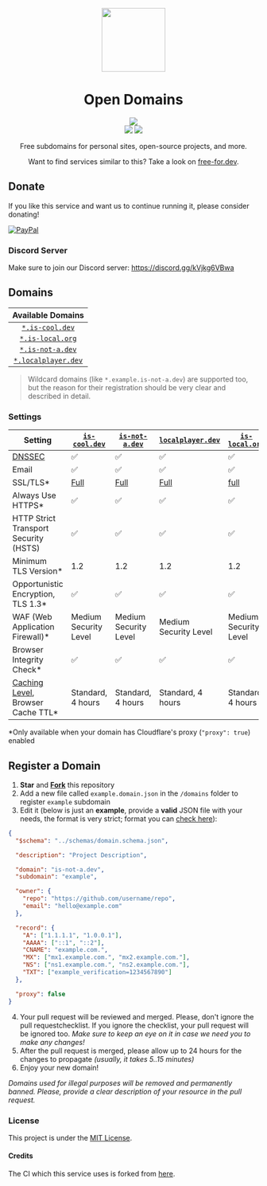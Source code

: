 <p align="center"><img src="https://raw.githubusercontent.com/open-domains/register/main/media/icon.png" height="128"></p>
<h1 align="center">Open Domains</h1>

<p align="center">
  <a href="https://github.com/open-domains/register/tree/main/domains"><img src="https://img.shields.io/github/directory-file-count/open-domains/register/domains?label=domains&style=for-the-badge&type=file"></a>
  <br>
  <a href="https://github.com/open-domains/register/issues"><img src="https://img.shields.io/github/issues-raw/open-domains/register?label=issues&style=for-the-badge"></a>
  <a href="https://github.com/open-domains/register/pulls"><img src="https://img.shields.io/github/issues-pr-raw/open-domains/register?label=pull%20requests&style=for-the-badge"></a>
</p>

<p align="center">Free subdomains for personal sites, open-source projects, and more.</p>
<p align="center">Want to find services similar to this? Take a look on <a href="https://free-for.dev/#/?id=domain">free-for.dev</a>.</p>

## Donate
If you like this service and want us to continue running it, please consider donating!

[![PayPal](https://www.paypalobjects.com/en_US/i/btn/btn_donateCC_LG.gif)](https://paypal.me/andrewstechyoutube)

### Discord Server
Make sure to join our Discord server:
https://discord.gg/kVjkg6VBwa

## Domains

| Available Domains |
|:-:|
| [`*.is-cool.dev`](https://is-cool.dev) |
| [`*.is-local.org`](https://is-local.org) |
| [`*.is-not-a.dev`](https://is-not-a.dev) |
| [`*.localplayer.dev`](https://localplayer.dev) |

> Wildcard domains (like `*.example.is-not-a.dev`) are supported too, but the reason for their registration should be very clear and described in detail.

[badge-cf]:https://shields.io/badge/%20-cloudflare-blue?logo=cloudflare&style=plastic?cacheSeconds=3600
[badge-dnssec]:https://shields.io/badge/%20-DNSSEC-blue?logo=moleculer&logoColor=white&style=plastic?cacheSeconds=3600
[badge-ssl]:https://shields.io/badge/SSL-Required-blue?style=plastic?cacheSeconds=3600

### Settings

| Setting                                              | [`is-cool.dev`](https://is-cool.dev) | [`is-not-a.dev`](https://is-not-a.dev) | [`localplayer.dev`](https://localplayer.dev) | [`is-local.org`](https://is-local.org) |
|------------------------------------------------------|--------------------------------------|----------------------------------------|----------------------------------------------|----------------------------------------|
| [DNSSEC][dnssec]                                     | ✅                                   | ✅                                     | ✅                                           | ✅                                     |
| Email                                                | ✅                                   | ✅                                     | ✅                                           | ✅                                     |
| SSL/TLS*                                             | [Full][ssl-full]                     | [Full][ssl-full]                       | [Full][ssl-full]                             | [full][ssl-full]                       |
| Always Use HTTPS*                                    | ✅                                   | ✅                                     | ✅                                           | ✅                                     |
| HTTP Strict Transport Security (HSTS)                | ✅                                   | ✅                                     | ✅                                           | ✅                                     |
| Minimum TLS Version*                                 | 1.2                                  | 1.2                                    | 1.2                                          | 1.2                                    |
| Opportunistic Encryption, TLS 1.3*                   | ✅                                   | ✅                                     | ✅                                           | ✅                                     |
| WAF (Web Application Firewall)*                      | Medium Security Level                | Medium Security Level                  | Medium Security Level                        | Medium Security Level                  |
| Browser Integrity Check*                             | ✅                                   | ✅                                     | ✅                                           | ✅                                     |
| [Caching Level][caching-levels], Browser Cache TTL*  | Standard, 4 hours                    | Standard, 4 hours                      | Standard, 4 hours                            | Standard, 4 hours                      |

\*Only available when your domain has Cloudflare's proxy (`"proxy": true`) enabled

[dnssec]:https://developers.cloudflare.com/dns/additional-options/dnssec
[ssl-full]:https://developers.cloudflare.com/ssl/origin-configuration/ssl-modes/full/
[ssl-flex]:https://developers.cloudflare.com/ssl/origin-configuration/ssl-modes/flexible/
[caching-levels]:https://developers.cloudflare.com/cache/how-to/set-caching-levels
[crawler-hints]:https://blog.cloudflare.com/crawler-hints-how-cloudflare-is-reducing-the-environmental-impact-of-web-searches/
[http2]:https://www.cloudflare.com/website-optimization/http2/what-is-http2/
[http2-to-origin]:https://developers.cloudflare.com/cache/how-to/enable-http2-to-origin
[0rtt]:https://developers.cloudflare.com/fundamentals/network/0-rtt-connection-resumption/
[grpc]:https://support.cloudflare.com/hc/en-us/articles/360050483011
[pseudo-ipv4]:https://support.cloudflare.com/hc/en-us/articles/229666767

## Register a Domain

1. **Star** and **[Fork](https://github.com/open-domains/register/fork)** this repository
2. Add a new file called `example.domain.json` in the `/domains` folder to register `example` subdomain
3. Edit it (below is just an **example**, provide a **valid** JSON file with your needs, the format is very strict; format you can [check here](https://jsonlint.com)):

```json
{
  "$schema": "../schemas/domain.schema.json",

  "description": "Project Description",

  "domain": "is-not-a.dev",
  "subdomain": "example",

  "owner": {
    "repo": "https://github.com/username/repo",
    "email": "hello@example.com"
  },

  "record": {
    "A": ["1.1.1.1", "1.0.0.1"],
    "AAAA": ["::1", "::2"],
    "CNAME": "example.com.",
    "MX": ["mx1.example.com.", "mx2.example.com."],
    "NS": ["ns1.example.com.", "ns2.example.com."],
    "TXT": ["example_verification=1234567890"]
  },

  "proxy": false
}
```

4. Your pull request will be reviewed and merged. Please, don't ignore the pull requestchecklist. If you ignore the checklist, your pull request will be ignored too. _Make sure to keep an eye on it in case we need you to make any changes!_
5. After the pull request is merged, please allow up to 24 hours for the changes to propagate _(usually, it takes 5..15 minutes)_
6. Enjoy your new domain!

*Domains used for illegal purposes will be removed and permanently banned. Please, provide a clear description of your resource in the pull request.*

### License
This project is under the [MIT License](https://github.com/open-domains/register/blob/main/LICENSE).

#### Credits
The CI which this service uses is forked from [here](https://github.com/tarampampam/free-domains).
